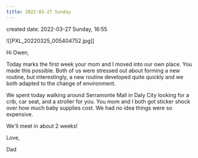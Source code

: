 ```yaml
---
title: 2022-03-27 Sunday
---
```


created date: 2022-03-27 Sunday, 16:55

![[PXL_20220325_005404752.jpg]]

Hi Owen,

Today marks the first week your mom and I moved into our own place. You made this possible. Both of us were stressed out about forming a new routine, but interestingly, a new routine developed quite quickly and we both adapted to the change of environment. 

We spent today walking around Serramonte Mall in Daly City looking for a crib, car seat, and a stroller for you. You mom and I both got sticker shock over how much baby supplies cost. We had no idea things were so expensive. 

We'll meet in about 2 weeks!

Love,

Dad